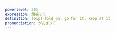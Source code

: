 ```yaml
---
powerlevel: 301
expression: 頑張って
definition: (exp) hold on; go for it; keep at it
pronunciation: がんばって
---
```

